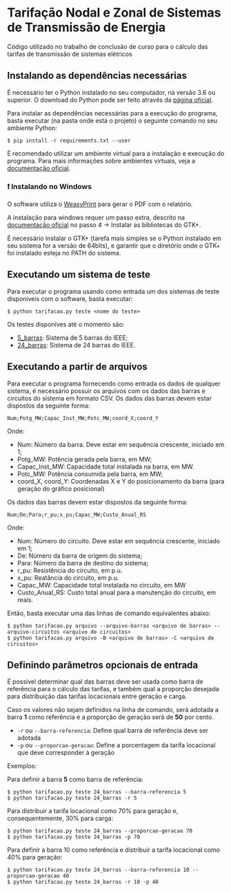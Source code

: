 # Tarifação Nodal e Zonal de Sistemas de Transmissão de Energia
Código utilizado no trabalho de conclusão de curso para o cálculo das tarifas de transmissão de sistemas elétricos

## Instalando as dependências necessárias

É necessário ter o Python instalado no seu computador, na versão 3.6 ou superior.
O download do Python pode ser feito através da [página oficial](https://www.python.org/downloads/).

Para instalar as dependências necessárias para a execução do programa, basta executar (na pasta onde está o projeto)
o seguinte comando no seu ambiente Python:

```
$ pip install -r requirements.txt --user
```

É recomendado utilizar um ambiente virtual para a instalação e execução do programa.
Para mais informações sobre ambientes virtuais, veja a [documentação oficial](https://packaging.python.org/guides/installing-using-pip-and-virtual-environments/).

### ❗ Instalando no Windows

O software utiliza o [WeasyPrint](https://weasyprint.org/) para gerar o PDF com o relatório.

A instalação para windows requer um passo extra, descrito na [documentação oficial](https://weasyprint.readthedocs.io/en/latest/install.html#windows)
no passo 4 -> Instalar as bibliotecas do GTK+.

É necessário instalar o GTK+ (tarefa mais simples se o Python instalado em seu sistema for a versão de 64bits),
e garantir que o diretório onde o GTK+ foi instalado esteja no PATH do sistema.

## Executando um sistema de teste

Para executar o programa usando como entrada um dos sistemas de teste disponíveis com
o software, basta executar:

```
$ python tarifacao.py teste <nome do teste>
```

Os testes disponíves até o momento são:
- [5_barras](sistemas_teste/5_barras/): Sistema de 5 barras do IEEE;
- [24_barras](sistemas_teste/24_barras): Sistema de 24 barras do IEEE.


## Executando a partir de arquivos

Para executar o programa fornecendo como entrada os dados de qualquer sistema, é necessário possuir os arquivos com os dados das barras e circuitos do sistema em formato CSV.
Os dados das barras devem estar dispostos da seguinte forma:
```
Num;Potg_MW;Capac_Inst_MW;Potc_MW;coord_X;coord_Y
```
Onde:
- Num: Número da barra. Deve estar em sequência crescente, iniciado em 1;
- Potg_MW: Potência gerada pela barra, em MW;
- Capac_Inst_MW: Capacidade total instalada na barra, em MW.
- Potc_MW: Potência consumida pela barra, em MW;
- coord_X, coord_Y: Coordenadas X e Y do posicionamento da barra (para geração do gráfico posicional)

Os dados das barras devem estar dispostos da seguinte forma:
```
Num;De;Para;r_pu;x_pu;Capac_MW;Custo_Anual_RS
```
Onde:
- Num: Número do circuito. Deve estar em sequência crescente, iniciado em 1;
- De: Número da barra de origem do sistema;
- Para: Número da barra de destino do sistema;
- r_pu: Resistência do circuito, em p.u.
- x_pu: Reatância do circuito, em p.u.
- Capac_MW: Capacidade total instalada no circuito, em MW
- Custo_Anual_RS: Custo total anual para a manutenção do circuito, em reais.


Então, basta executar uma das linhas de comando equivalentes abaixo:

```
$ python tarifacao.py arquivo --arquivo-barras <arquivo de barras> --arquivo-circuitos <arquivo de circuitos>
$ python tarifacao.py arquivo -B <arquivo de barras> -C <arquivo de circuitos>
```

## Definindo parâmetros opcionais de entrada

É possível determinar qual das barras deve ser usada como barra de referência para o cálculo das tarifas,
e também qual a proporção desejada para distribuição das tarifas locacionais entre geração e carga.

Caso os valores não sejam definidos na linha de comando, será adotada a barra **1** como referência e
a proporção de geração será de **50** por cento.

- `-r` ou `--barra-referencia`: Define qual barra de referência deve ser adotada
- `-p` ou `--proporcao-geracao`: Define a porcentagem da tarifa locacional que deve corresponder à geração

Exemplos:

Para definir a barra **5** como barra de referência:

```
$ python tarifacao.py teste 24_barras --barra-referencia 5
$ python tarifacao.py teste 24_barras -r 5
```

Para distribuir a tarifa locacional como 70% para geração e, consequentemente, 30% para carga:

```
$ python tarifacao.py teste 24_barras --proporcao-geracao 70
$ python tarifacao.py teste 24_barras -p 70
```

Para definir a barra 10 como referência e distribuir a tarifa locacional como 40% para geração:
```
$ python tarifacao.py teste 24_barras --barra-referencia 10 --proporcao-geracao 40
$ python tarifacao.py teste 24_barras -r 10 -p 40
```
